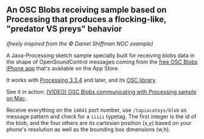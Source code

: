 ## An OSC Blobs receiving sample based on Processing that produces a flocking-like, "predator VS preys" behavior
_(freely inspired from the © Daniel Shiffman NOC example)_

A Java-Processing sketch sample specially built for receiving blobs data in the shape of OpenSoundControl messages coming from the [free OSC Blobs iPhone app](https://itunes.apple.com/us/app/osc-blobs-tapioca-toys/id1436978667?mt=8) that's available on the App Store.

It works with [Processing 3.3.4](https://processing.org/download/ "download Processing") and later, and its [OSC library](http://www.sojamo.de/libraries/oscp5).

See it in action: [(VIDEO) OSC Blobs communicating with Processing sample on Mac](https://vimeo.com/388984928 "OSC Blobs communicating with Processing sample on Mac").

Receive everything on the `14041` port number, use `/tapiocatoys/blob` as message pattern and check for a `iiiii` typetag. The first integer is the id of the blob, and the four others are its cartesian position (x,y) based on your phone's resolution as well as the bounding box dimensions (w,h).
